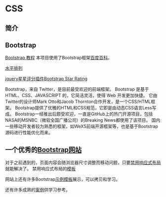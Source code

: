 # CSS


## 简介


## Bootstrap
[Bootstrap 教程](http://www.runoob.com/bootstrap/bootstrap-tutorial.html)
本项目使用了Bootstrap框架[百度百科](http://baike.baidu.com/link?url=i7wrapW6IuNr38qLjc9NoSCuSpTLCWr-FIE39JXSc4GWQWSKoF00d4_l0XdZzwegUruSckfu8qyal2OYg-ALrHZp9tzR8sSAv8L5iF6gwzO)。

[水平排列](http://blog.csdn.net/a316212802/article/details/24921087)

[jquery星星评分插件Bootstrap Star Rating](http://www.jq22.com/jquery-info460)

Bootstrap，来自 Twitter，是目前最受欢迎的前端框架。
Bootstrap 是基于 HTML、CSS、JAVASCRIPT 的，它简洁灵活，使得 Web 开发更加快捷。
它由Twitter的设计师Mark Otto和Jacob Thornton合作开发，是一个CSS/HTML框架。
Bootstrap提供了优雅的HTML和CSS规范，它即是由动态CSS语言Less写成。
Bootstrap一经推出后颇受欢迎，一直是GitHub上的热门开源项目，包括NASA的MSNBC（微软全国广播公司）的Breaking News都使用了该项目。
国内一些移动开发者较为熟悉的框架，如WeX5前端开源框架等，也是基于Bootstrap源码进行性能优化而来。

## 一个优秀的[Bootstrap网站](http://bootstrap.evget.com/Index.html)
对于之前遇到的，页面内容会随浏览器尺寸调整而移动问题，只要[禁用响应式布局](http://bootstrap.evget.com/getting-started.html#disable-responsive)就能解决了。
禁用响应式布局的[模板](http://bootstrap.evget.com/examples/non-responsive/index.html)

网站上还有许多Bootstrap[示例模板](http://bootstrap.evget.com/examples/theme/index.html#)展示，可以拷贝和学习。

还有许多成熟的[案例](http://bootstrap.evget.com/getting-started.html#examples)供学习参考。